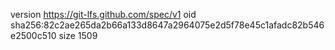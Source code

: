 version https://git-lfs.github.com/spec/v1
oid sha256:82c2ae265da2b66a133d8647a2964075e2d5f78e45c1afadc82b546e2500c510
size 1509
